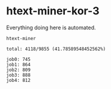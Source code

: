 # htext-miner-kor-3

Everything doing here is automated.

```
htext-miner

total: 4118/9855 (41.78589548452562%)

job0: 745
job1: 864
job2: 809
job3: 888
job4: 812
```